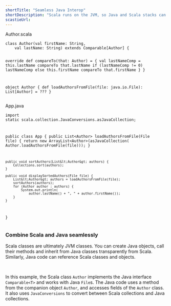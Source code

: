 ```yaml
---
shortTitle: "Seamless Java Interop"
shortDescription: "Scala runs on the JVM, so Java and Scala stacks can be freely mixed for totally seamless integration."
scastieUrl:
---
```

<div class="wrap">
  <div class="scala-code">
    <div class="code-element dark">
      <div class="bar-code"><span>Author.scala</span></div>
      <pre><code>class Author(val firstName: String,
    val lastName: String) extends Comparable[Author] {

  override def compareTo(that: Author) = {
    val lastNameComp = this.lastName compareTo that.lastName
    if (lastNameComp != 0) lastNameComp
    else this.firstName compareTo that.firstName
  }
}

object Author {
  def loadAuthorsFromFile(file: java.io.File): List[Author] = ???
}</code></pre>
    </div>
    <div class="code-element dark">
      <div class="bar-code"><span>App.java</span></div>
      <pre><code>import static scala.collection.JavaConversions.asJavaCollection;

public class App {
    public List&lt;Author&gt; loadAuthorsFromFile(File file) {
        return new ArrayList&lt;Author&gt;(asJavaCollection(
            Author.loadAuthorsFromFile(file)));
    }

    public void sortAuthors(List&lt;Author&gt; authors) {
        Collections.sort(authors);
    }

    public void displaySortedAuthors(File file) {
        List&lt;Author&gt; authors = loadAuthorsFromFile(file);
        sortAuthors(authors);
        for (Author author : authors) {
            System.out.println(
                author.lastName() + ", " + author.firstName());
        }
    }
}</code></pre>
    </div>
  </div>
  <div class="scala-text">
    <h3>Combine Scala and Java seamlessly</h3>
    <p>Scala classes are ultimately JVM classes. You can create Java objects, call
their methods and inherit from Java classes transparently from Scala.
Similarly, Java code can reference Scala classes and objects.</p>
<br/>
<p>
In this example, the Scala class <code>Author</code> implements the Java
interface <code>Comparable&lt;T&gt;</code> and works with Java
<code>File</code>s. The Java code uses a method from the companion object
<code>Author</code>, and accesses fields of the <code>Author</code> class.
It also uses <code>JavaConversions</code> to convert between Scala collections
and Java collections.
</p>
  </div>
</div>
